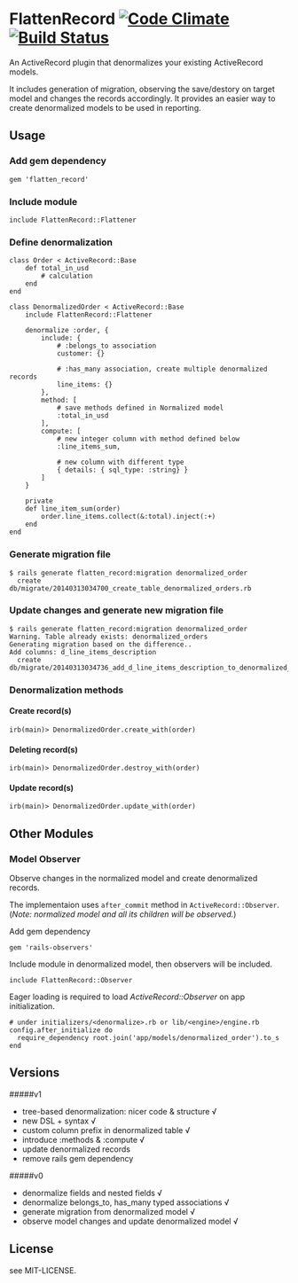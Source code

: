 # FlattenRecord [![Code Climate](https://codeclimate.com/github/alvinsj/flatten_record.png)](https://codeclimate.com/github/alvinsj/flatten_record)  [![Build Status](https://travis-ci.org/alvinsj/flatten_record.png?branch=master)](https://travis-ci.org/alvinsj/flatten_record)

An ActiveRecord plugin that denormalizes your existing ActiveRecord models. 

It includes generation of migration, observing the save/destory on target model and changes the records accordingly. It provides an easier way to create denormalized models to be used in reporting.

## Usage

### Add gem dependency
    gem 'flatten_record'

### Include module
	include FlattenRecord::Flattener
	
### Define denormalization
	class Order < ActiveRecord::Base
		def total_in_usd
			# calculation
		end
	end
	
    class DenormalizedOrder < ActiveRecord::Base
    	include FlattenRecord::Flattener

    	denormalize :order, {
      		include: { 
      		    # :belongs_to association
      			customer: {}
      		
      			# :has_many association, create multiple denormalized records  
      			line_items: {}
  			},
  			method: [
          		# save methods defined in Normalized model
          		:total_in_usd
          	],
          	compute: [
          		# new integer column with method defined below
          		:line_items_sum,
          		
          		# new column with different type
          		{ details: { sql_type: :string} }
          	]
    	}

    	private
    	def line_item_sum(order)
      		order.line_items.collect(&:total).inject(:+)
    	end
  	end
  	
### Generate migration file
    $ rails generate flatten_record:migration denormalized_order
	  create  db/migrate/20140313034700_create_table_denormalized_orders.rb	
    
### Update changes and generate new migration file
    $ rails generate flatten_record:migration denormalized_order
    Warning. Table already exists: denormalized_orders
	Generating migration based on the difference..
	Add columns: d_line_items_description
      create  db/migrate/20140313034736_add_d_line_items_description_to_denormalized_orders.rb
      

### Denormalization methods
#### Create record(s)
	irb(main)> DenormalizedOrder.create_with(order)

#### Deleting record(s)
	irb(main)> DenormalizedOrder.destroy_with(order)

#### Update record(s)
	irb(main)> DenormalizedOrder.update_with(order)

## Other Modules

### Model Observer
Observe changes in the normalized model and create denormalized records. 

The implementaion uses `after_commit` method in `ActiveRecord::Observer`.  
(_Note: normalized model and all its children will be observed._)

Add gem dependency
 
	gem 'rails-observers'
	
Include module in denormalized model, then observers will be included.
	
	include FlattenRecord::Observer
	
Eager loading is required to load _ActiveRecord::Observer_ on app initialization.  
	
	# under initializers/<denormalize>.rb or lib/<engine>/engine.rb 
	config.after_initialize do
      require_dependency root.join('app/models/denormalized_order').to_s
    end
    
## Versions

#####v1  
- tree-based denormalization: nicer code & structure √ 
- new DSL + syntax √ 
- custom column prefix in denormalized table √  
- introduce :methods & :compute √ 
- update denormalized records 
- remove rails gem dependency

#####v0   
- denormalize fields and nested fields √  
- denormalize belongs_to, has_many typed associations √    
- generate migration from denormalized model √   
- observe model changes and update denormalized model √  

## License  
see MIT-LICENSE.
